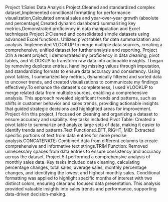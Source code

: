 Project 1:Sales Data Analysis Project:Cleaned and standardized complex dataset,Implemented conditional formatting for performance visualization,Calculated annual sales and year-over-year growth (absolute and percentage),Created dynamic dashboard summarizing key metrics,Demonstrated proficiency in data manipulation and Excel techniques
Project 2:Cleaned and consolidated simple datasets using advanced Excel functions. Utilized pivot tables for data summarization and analysis. Implemented VLOOKUP to merge multiple data sources, creating a comprehensive, unified dataset for further analysis and reporting. 
Project 3:In a recent project, I demonstrated my proficiency in data cleaning, pivot tables, and VLOOKUP to transform raw data into actionable insights. I began by removing duplicate entries, handling missing values through imputation, and standardizing formats to ensure data accuracy and consistency. Using pivot tables, I summarized key metrics, dynamically filtered and sorted data to uncover trends, and created visualizations to communicate my findings effectively.To enhance the dataset's completeness, I used VLOOKUP to merge related data from multiple sources, enabling a comprehensive analysis. This approach revealed significant trends and patterns, such as shifts in customer behavior and sales trends, providing actionable insights that guided strategic decisions and highlighted areas for improvement.
Project 4:In this project, I focused on cleaning and organizing a dataset to ensure accuracy and usability. Key tasks included:Pivot Table: Created a pivot table to summarize and analyze large sets of data, making it easier to identify trends and patterns.Text Functions:LEFT, RIGHT, MID: Extracted specific portions of text from data entries for more precise analysis.CONCATENATE: Combined data from different columns to create comprehensive and informative text strings.TRIM Function: Removed unnecessary spaces from data entries to ensure consistency and accuracy across the dataset.
Project 5:I performed a comprehensive analysis of monthly sales data. Key tasks included data cleaning, calculating percentage changes, total sales, average sales, monthly percentage changes, and identifying the lowest and highest monthly sales. Conditional formatting was applied to highlight specific months of interest with two distinct colors, ensuring clear and focused data presentation. This analysis provided valuable insights into sales trends and performance, supporting data-driven decision-making. 
